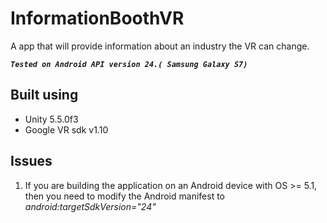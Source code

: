 # InformationBoothVR
A app that will provide information about an industry the VR can change.


***`Tested on Android API version 24.( Samsung Galaxy S7)`***

## Built using
- Unity 5.5.0f3
- Google VR sdk v1.10


## Issues
 1) If you are building the application on an Android device with OS >= 5.1, then you need to modify the Android manifest to *android:targetSdkVersion="24"*